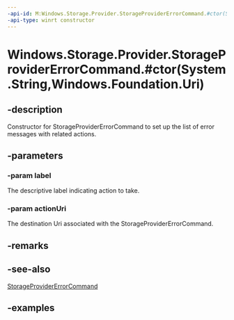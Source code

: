 ```yaml
---
-api-id: M:Windows.Storage.Provider.StorageProviderErrorCommand.#ctor(System.String,Windows.Foundation.Uri)
-api-type: winrt constructor
---
```


# Windows.Storage.Provider.StorageProviderErrorCommand.#ctor(System.String,Windows.Foundation.Uri)

<!--
public StorageProviderErrorCommand (string label, System.Uri actionUri);
-->


## -description
Constructor for StorageProviderErrorCommand to set up the list of error messages with related actions.

## -parameters

### -param label
The descriptive label indicating action to take.

### -param actionUri
The destination Uri associated with the StorageProviderErrorCommand.

## -remarks

## -see-also
[StorageProviderErrorCommand](storageprovidererrorcommand.md)

## -examples


